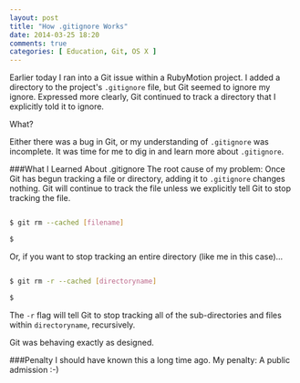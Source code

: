 ```yaml
---
layout: post
title: "How .gitignore Works"
date: 2014-03-25 18:20
comments: true
categories: [ Education, Git, OS X ]
---
```

Earlier today I ran into a Git issue within a RubyMotion project. I added a directory to the project's `.gitignore` file, but Git seemed to ignore my ignore. Expressed more clearly, Git continued to track a directory that I explicitly told it to ignore.

What?

Either there was a bug in Git, or my understanding of `.gitignore` was incomplete. It was time for me to dig in and learn more about `.gitignore`.
<!--more-->
###What I Learned About .gitignore
The root cause of my problem: Once Git has begun tracking a file or directory, adding it to `.gitignore` changes nothing. Git will continue to track the file unless we explicitly tell Git to stop tracking the file.

``` bash

$ git rm --cached [filename]

$ 

``` 

Or, if you want to stop tracking an entire directory (like me in this case)...

``` bash

$ git rm -r --cached [directoryname]

$ 

``` 

The `-r` flag will tell Git to stop tracking all of the sub-directories and files within `directoryname`, recursively.

Git was behaving exactly as designed. 

###Penalty
I should have known this a long time ago. My penalty: A public admission :-) 

